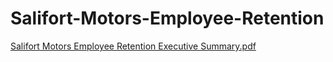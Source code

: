 # Salifort-Motors-Employee-Retention
[Salifort Motors Employee Retention Executive Summary.pdf](https://github.com/user-attachments/files/16858744/Salifort.Motors.Employee.Retention.Executive.Summary.pdf)
